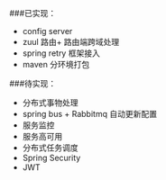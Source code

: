 ###已实现：

 - config server
 - zuul 路由+ 路由端跨域处理
 - spring retry 框架接入
 - maven 分环境打包


###待实现：
 
 - 分布式事物处理
 - spring bus + Rabbitmq 自动更新配置
 - 服务监控
 - 服务高可用
 - 分布式任务调度
 - Spring Security
 - JWT
 
 